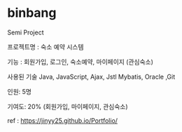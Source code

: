 # binbang
Semi Project

프로젝트명 : 숙소 예약 시스템

기능 : 회원가입, 로그인, 숙소예약, 마이페이지 (관심숙소) 

사용된 기술 
Java, JavaScript, Ajax, Jstl
Mybatis, Oracle
,Git

인원: 5명

기여도: 20% (회원가입, 마이페이지, 관심숙소)

ref : https://jinyy25.github.io/Portfolio/
